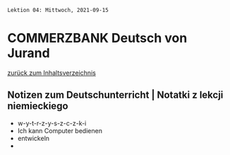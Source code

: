`Lektion 04: Mittwoch, 2021-09-15`

# COMMERZBANK Deutsch von Jurand

[zurück zum Inhaltsverzeichnis](../README.md)

## Notizen zum Deutschunterricht | Notatki z lekcji niemieckiego

- w-y-t-r-z-y-s-z-c-z-k-i
- Ich kann Computer bedienen
- entwickeln
-
